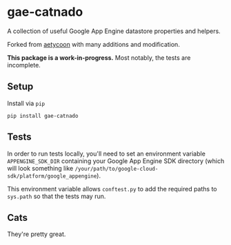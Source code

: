 # gae-catnado

A collection of useful Google App Engine datastore properties and helpers.

Forked from [aetycoon](https://github.com/Arachnid/aetycoon)
with many additions and modification.

**This package is a work-in-progress.** Most notably, the tests are incomplete.

## Setup
Install via `pip`
```
pip install gae-catnado
```

## Tests
In order to run tests locally, you'll need to set an environment variable 
`APPENGINE_SDK_DIR` containing your Google App Engine SDK directory (which will
look something like `/your/path/to/google-cloud-sdk/platform/google_appengine`).

This environment variable allows `conftest.py` to add the required paths to 
`sys.path` so that the tests may run.


## Cats
They're pretty great.
